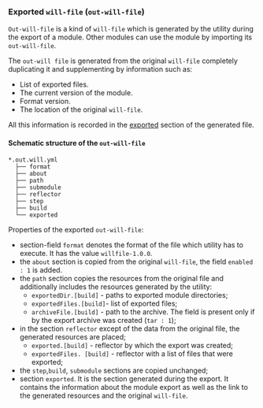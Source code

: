### Exported <code>will-file</code> (<code>out-will-file</code>)

  <code>Out-will-file</code> is a kind of <code>will-file</code> which is generated by the utility during the export of a module. Other modules can use the module by importing its <code>out-will-file</code>.

  The `out-will file` is generated from the original `will-file` completely duplicating it and supplementing by information such as:

  - List of exported files.
  - The current version of the module.
  - Format version.
  - The location of the original `will-file`.

  All this information is recorded in the [exported](SectionExported.md) section of the generated file.

  #### Schematic structure of the `out-will-file`  

  ```
  *.out.will.yml
    ├── format
    ├── about
    ├── path
    ├── submodule
    ├── reflector
    ├── step
    ├── build
    └── exported

  ```

  Properties of the exported `out-will-file`:
  - section-field `format` denotes the format of the file which utility has to execute. It has the value `willfile-1.0.0`.
  - the `about` section is copied from the original `will-file`, the field  `enabled : 1` is added.
  - the `path` section copies the resources from the original file and additionally includes the resources generated by the utility:
    -  `exportedDir.[build]` - paths to exported module directories;  
    - `exportedFiles.[build]`- list of exported files;
    - `archiveFile.[build]` -  path to the archive. The field is present only if by the export archive was created  (`tar : 1`);
  - in the section `reflector` except of the data from the original file, the generated resources are placed;
    - `exported.[build]` - reflector by which the export was created;
    - `exportedFiles. [build]` - reflector with a list of files that were exported;
  - the  `step`,`build`, `submodule` sections are copied unchanged;
  - section `exported`. It is the section generated during the export. It contains the information about the module export as well as the link to the generated resources and the original `will-file`.
